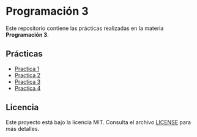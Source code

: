 # Programación 3

Este repositorio contiene las prácticas realizadas en la materia **Programación 3**.

## Prácticas

- [Practica 1](P1/)
- [Practica 2](P2/)
- [Practica 3](P3/)
- [Practica 4](P4/)

## Licencia

Este proyecto está bajo la licencia MIT. Consulta el archivo [LICENSE](LICENSE) para más detalles.